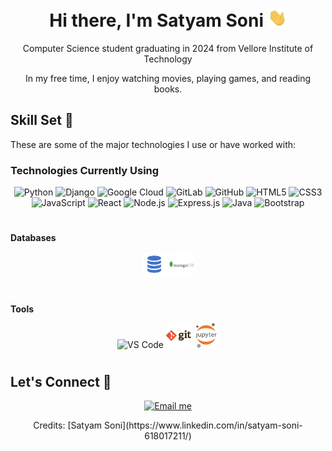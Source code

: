 <h1 align="center">Hi there, I'm Satyam Soni <img src="https://raw.githubusercontent.com/ABSphreak/ABSphreak/master/gifs/Hi.gif" width="30px"></h1>

<p align="center">Computer Science student graduating in 2024 from Vellore Institute of Technology</p>

<p align="center">In my free time, I enjoy watching movies, playing games, and reading books.</p>

## Skill Set 💪

These are some of the major technologies I use or have worked with:

### Technologies Currently Using

<div align="center">
  <img alt="Python" src="https://img.shields.io/badge/Python-14354C?style=for-the-badge&logo=python&logoColor=white" />
  <img alt="Django" src="https://img.shields.io/badge/Django-%23092E20.svg?style=for-the-badge&logo=django&logoColor=white" />
  <img alt="Google Cloud" src="https://img.shields.io/badge/GoogleCloud-%234285F4.svg?style=for-the-badge&logo=google-cloud&logoColor=white" />
  <img alt="GitLab" src="https://img.shields.io/badge/GitLab-%23FCA121.svg?style=for-the-badge&logo=gitlab&logoColor=white" />
  <img alt="GitHub" src="https://img.shields.io/badge/GitHub-%23121011.svg?style=for-the-badge&logo=github&logoColor=white" />
  <img alt="HTML5" src="https://img.shields.io/badge/HTML5-%23E34F26.svg?style=for-the-badge&logo=html5&logoColor=white" />
  <img alt="CSS3" src="https://img.shields.io/badge/CSS3-%231572B6.svg?style=for-the-badge&logo=css3&logoColor=white" />
  <img alt="JavaScript" src="https://img.shields.io/badge/JavaScript-%23323330.svg?style=for-the-badge&logo=javascript&logoColor=%23F7DF1E" />
  <img alt="React" src="https://img.shields.io/badge/React-%2320232a.svg?style=for-the-badge&logo=react&logoColor=%2361DAFB" />
  <img alt="Node.js" src="https://img.shields.io/badge/Node.js-%2343853D.svg?style=for-the-badge&logo=node-dot-js&logoColor=white" />
  <img alt="Express.js" src="https://img.shields.io/badge/Express.js-%23404d59.svg?style=for-the-badge&logo=express&logoColor=%2361DAFB" />
  <img alt="Java" src="https://img.shields.io/badge/Java-ED8B00?style=for-the-badge&logo=java&logoColor=white" />
  <img alt="Bootstrap" src="https://img.shields.io/badge/Bootstrap-563D7C?style=for-the-badge&logo=bootstrap&logoColor=white" />
</div>

<h1 align="center"></h1>

**Databases**

<div align="center">
  <img title="SQL" alt="SQL" width="40px" src="https://raw.githubusercontent.com/github/explore/master/topics/sql/sql.png">
  <img title="MongoDB" alt="MongoDB" width="40px" src="https://raw.githubusercontent.com/github/explore/master/topics/mongodb/mongodb.png">
</div>

<h1 align="center"></h1>

**Tools**

<div align="center">
  <img title="VS Code" alt="VS Code" width="40px" src="https://img.icons8.com/fluent/48/000000/visual-studio-code-2019.png">
  <img title="Git" alt="Git" width="40px" src="https://raw.githubusercontent.com/github/explore/master/topics/git/git.png">
  <img title="Jupyter Notebook" alt="Jupyter" width="40px" src="https://raw.githubusercontent.com/github/explore/master/topics/jupyter-notebook/jupyter-notebook.png">
</div>

<h1 align="center"></h1>

## Let's Connect :handshake:

<div align="center">
  <a href="mailto:satyamsoni676@gmail.com">
    <img alt="Email me" src="https://img.shields.io/badge/Email%20me-satyamsoni676%40gmail.com-orange" />
  </a>
</div>

<p align="center">
  Credits: [Satyam Soni](https://www.linkedin.com/in/satyam-soni-618017211/)
</p>

